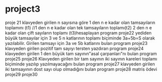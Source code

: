 # project3
proje 21 klavyeden girilen n sayısına göre 1 den n e kadar olan tamsayıların toplamını (t1)
//1 den n e kadar olan tek tamsayıların toplamı(t2) 2 den n e kadar olan çift sayıların toplamı (t3)hesaplayan program
proje22 yediden büyük tamsayılar için 3 ve 5 n katlarının toplamı biçiminde 3a+5b=S olarak yazılabilir. Girilen tamsayı için 3a ve 5b katlarını bulan program
proje23 klavyeden girilen  pozitif tam sayıyı tersten yazdıran program
proje24 klavyeden girilen 1 den büyük tam sayının"asal çarpanları"nı bulan program             
proje25
proje26 Klavyeden girilen bir tam sayının iki sayının kareleri toplamı biçiminde yazılıp yazılmayacağını bulan program
proje27 klavyeden girilen iki tamsayının dost sayı olup olmadığını bulan program
proje28 matris ödevi
proje29
proje30

 
 
